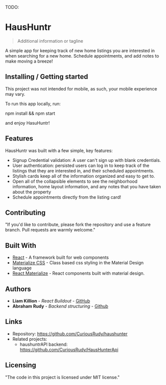 TODO:

# HausHuntr

> Additional information or tagline

A simple app for keeping track of new home listings you are interested in when searching for a new home. Schedule appointments, and add notes to make moving a breeze!

## Installing / Getting started

This project was not intended for mobile, as such, your mobile experience may vary.

To run this app locally, run:

npm install && npm start

and enjoy HasuHuntr!

## Features

HausHuntr was built with a few simple, key features:

* Signup Credential validation: A user can't sign up with blank credentials.
* User authentication: persisted users can log in to keep track of the listings that they are interested in, and their scheduled appointments.
* Stylish cards keep all of the information organized and easy to get to.
* Open all of the collapsible elements to see the neighborhood information, home layout information, and any notes that you have taken about the property
* Schedule appointments directly from the listing card!

## Contributing

"If you'd like to contribute, please fork the repository and use a feature
branch. Pull requests are warmly welcome."

## Built With

* [React](https://reactjs.org/) - A framework built for web components
* [Materialize CSS](http://materializecss.com/) - Class based css styling in the Material Design language
* [React Materialize](react-materialize.github.io/#/) - React components built with material design.

## Authors

* **Liam Killion** - _React Buildout_ - [GitHub](https://github.com/liamkillion)
* **Abraham Rudy** - _Backend structuring_ - [Github](https://github.com/CuriousRudy)

## Links

* Repository: https://github.com/CuriousRudy/haushunter
* Related projects:
  * haushuntrAPI backend: https://github.com/CuriousRudy/HausHunterApi

## Licensing

"The code in this project is licensed under MIT license."
